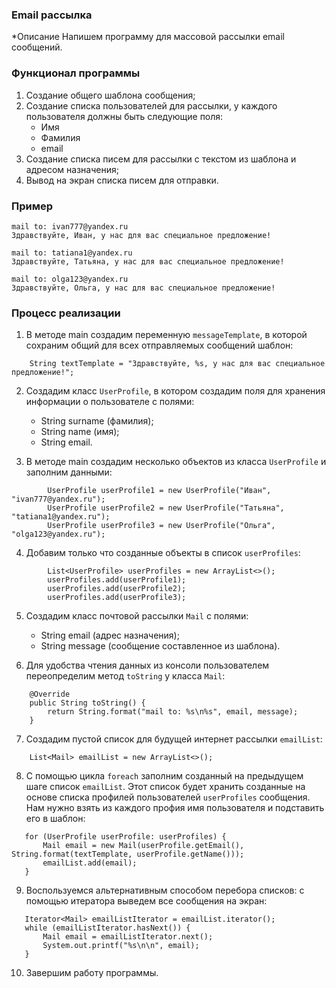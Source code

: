 ### Email рассылка

*Описание
Напишем программу для массовой рассылки email сообщений.

### Функционал программы
1. Создание общего шаблона сообщения;
2. Создание списка пользователей для рассылки, у каждого пользователя должны быть следующие поля:
    - Имя
    - Фамилия
    - email
3. Создание списка писем для рассылки с текстом из шаблона и адресом назначения;
4. Вывод на экран списка писем для отправки.

### Пример
```
mail to: ivan777@yandex.ru
Здравствуйте, Иван, у нас для вас специальное предложение!

mail to: tatiana1@yandex.ru
Здравствуйте, Татьяна, у нас для вас специальное предложение!

mail to: olga123@yandex.ru
Здравствуйте, Ольга, у нас для вас специальное предложение!
```

### Процесс реализации
1. В методе main создадим переменную `messageTemplate`, в которой сохраним общий для всех отправляемых
   сообщений шаблон:

```
    String textTemplate = "Здравствуйте, %s, у нас для вас специальное предложение!";
```
2. Создадим класс `UserProfile`, в котором создадим поля для хранения информации о пользователе
   с полями:
    - String surname (фамилия);
    - String name (имя);
    - String email.

3. В методе main создадим несколько объектов из класса `UserProfile` и заполним данными:

```
        UserProfile userProfile1 = new UserProfile("Иван", "ivan777@yandex.ru");
        UserProfile userProfile2 = new UserProfile("Татьяна", "tatiana1@yandex.ru");
        UserProfile userProfile3 = new UserProfile("Ольга", "olga123@yandex.ru");
```

4. Добавим только что созданные объекты в список `userProfiles`:

```        
        List<UserProfile> userProfiles = new ArrayList<>();
        userProfiles.add(userProfile1);
        userProfiles.add(userProfile2);
        userProfiles.add(userProfile3);
```

5. Создадим класс почтовой рассылки `Mail` с полями:
    - String email (адрес назначения);
    - String message (сообщение составленное из шаблона).

6. Для удобства чтения данных из консоли пользователем переопределим метод `toString` у класса `Mail`:

```
    @Override
    public String toString() {
        return String.format("mail to: %s\n%s", email, message);
    }
```    
7. Создадим пустой список для будущей интернет рассылки `emailList`:

```
    List<Mail> emailList = new ArrayList<>();
```

8. С помощью цикла `foreach` заполним созданный на предыдущем шаге список `emailList`. Этот список
   будет хранить созданные на основе списка профилей пользователей `userProfiles` сообщения. Нам
   нужно взять из каждого профия имя пользователя и подставить его в шаблон:

```
   for (UserProfile userProfile: userProfiles) {
       Mail email = new Mail(userProfile.getEmail(), String.format(textTemplate, userProfile.getName()));
       emailList.add(email);
   }    
```
9. Воспользуемся альтернативным способом перебора списков: с помощью итератора выведем все сообщения
   на экран:

```
   Iterator<Mail> emailListIterator = emailList.iterator();
   while (emailListIterator.hasNext()) {
       Mail email = emailListIterator.next();
       System.out.printf("%s\n\n", email);
   }
```
10. Завершим работу программы.